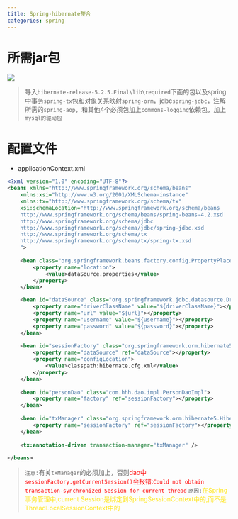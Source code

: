 ```yaml
---
title: Spring-hibernate整合
categories: spring
---
```


# 所需jar包
![](Spring-hibernate整合/1.png)
> 导入`hibernate-release-5.2.5.Final\lib\required`下面的包以及spring中事务`spring-tx`包和对象关系映射`spring-orm`，jdbc`spring-jdbc`，注解所需的`spring-aop`，和其他4个必须包加上`commons-logging`依赖包，加上`mysql的驱动包`

# 配置文件
- applicationContext.xml
``` xml
<?xml version="1.0" encoding="UTF-8"?>
<beans xmlns="http://www.springframework.org/schema/beans"
	xmlns:xsi="http://www.w3.org/2001/XMLSchema-instance"
	xmlns:tx="http://www.springframework.org/schema/tx"
	xsi:schemaLocation="http://www.springframework.org/schema/beans
	http://www.springframework.org/schema/beans/spring-beans-4.2.xsd
	http://www.springframework.org/schema/jdbc
	http://www.springframework.org/schema/jdbc/spring-jdbc.xsd
	http://www.springframework.org/schema/tx
	http://www.springframework.org/schema/tx/spring-tx.xsd
	">
	
	<bean class="org.springframework.beans.factory.config.PropertyPlaceholderConfigurer">
		<property name="location">
			<value>dataSource.properties</value>
		</property>
	</bean>

	<bean id="dataSource" class="org.springframework.jdbc.datasource.DriverManagerDataSource">
		<property name="driverClassName" value="${driverClassName}"></property>
		<property name="url" value="${url}"></property>
		<property name="username" value="${username}"></property>
		<property name="password" value="${password}"></property>
	</bean>
	
	<bean id="sessionFactory" class="org.springframework.orm.hibernate5.LocalSessionFactoryBean">
		<property name="dataSource" ref="dataSource"></property>
		<property name="configLocation">
			<value>classpath:hibernate.cfg.xml</value>
		</property>
	</bean>
	
	<bean id="personDao" class="com.hhh.dao.impl.PersonDaoImpl">
		<property name="factory" ref="sessionFactory"></property>
	</bean>
	
	<bean id="txManager" class="org.springframework.orm.hibernate5.HibernateTransactionManager">
		<property name="sessionFactory" ref="sessionFactory"></property>
	</bean>
	
	<tx:annotation-driven transaction-manager="txManager" />
	
</beans>
```
> `注意:`有关`txManager`的必须加上，否则<font color='red'>dao中`sessionFactory.getCurrentSession()`会报错:`Could not obtain transaction-synchronized Session for current thread`</font>
> `原因:`<font color='#FFE516'>在Spring事务管理中,current Session是绑定到SpringSessionContext中的,而不是ThreadLocalSessionContext中的</font>
